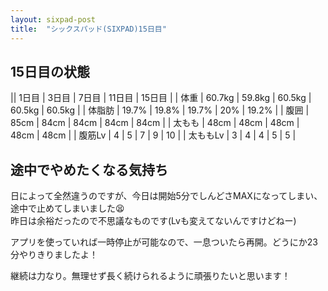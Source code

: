 ```yaml
---
layout: sixpad-post
title:  "シックスパッド(SIXPAD)15日目"
---
```


## 15日目の状態

|| 1日目 | 3日目 | 7日目 | 11日目 | 15日目 |
| 体重   | 60.7kg | 59.8kg | 60.5kg | 60.5kg | 60.5kg |
| 体脂肪 | 19.7% | 19.8% | 19.7% | 20% | 19.2% |
| 腹囲 | 85cm | 84cm | 84cm | 84cm | 84cm |
| 太もも | 48cm | 48cm | 48cm | 48cm | 48cm |
| 腹筋Lv | 4 | 5 | 7 | 9 | 10 |
| 太ももLv | 3 | 4 | 4 | 5 | 5 |


## 途中でやめたくなる気持ち

日によって全然違うのですが、今日は開始5分でしんどさMAXになってしまい、途中で止めてしまいました😫   
昨日は余裕だったので不思議なものです(Lvも変えてないんですけどねー)  


アプリを使っていれば一時停止が可能なので、一息ついたら再開。どうにか23分やりきりましたよ！

継続は力なり。無理せず長く続けられるように頑張りたいと思います！
